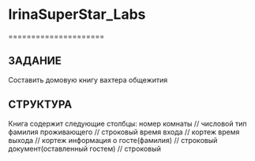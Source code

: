 # IrinaSuperStar_Labs
=====================

ЗАДАНИЕ
-------

Составить домовую книгу вахтера общежития


СТРУКТУРА
---------

Книга содержит следующие столбцы:
  номер комнаты                   //  числовой тип
  фамилия проживающего            //  строковый
  время входа                     //  кортеж
  время выхода                    //  кортеж
  информация о госте(фамилия)     //  строковый
  документ(оставленный гостем)    //  строковый
